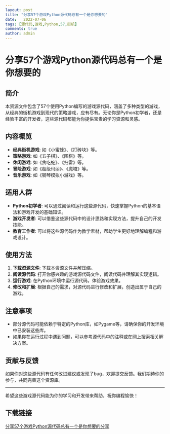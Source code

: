 ```yaml
---
layout: post
title: "分享57个游戏Python源代码总有一个是你想要的"
date:   2022-07-06
tags: [源代码,游戏,Python,57,街机]
comments: true
author: admin
---
```

# 分享57个游戏Python源代码总有一个是你想要的

## 简介

本资源文件包含了57个使用Python编写的游戏源代码，涵盖了多种类型的游戏，从经典的街机游戏到现代的策略游戏，应有尽有。无论你是Python初学者，还是经验丰富的开发者，这些源代码都能为你提供宝贵的学习资源和灵感。

## 内容概览

- **经典街机游戏**: 如《小蜜蜂》、《打砖块》等。
- **策略游戏**: 如《五子棋》、《围棋》等。
- **休闲游戏**: 如《贪吃蛇》、《扫雷》等。
- **冒险游戏**: 如《超级玛丽》、《魔塔》等。
- **音乐游戏**: 如《钢琴模拟小游戏》等。

## 适用人群

- **Python初学者**: 可以通过阅读和运行这些源代码，快速掌握Python的基本语法和游戏开发的基础知识。
- **游戏开发者**: 可以借鉴这些源代码中的设计思路和实现方法，提升自己的开发技能。
- **教育工作者**: 可以将这些源代码作为教学素材，帮助学生更好地理解编程和游戏设计。

## 使用方法

1. **下载资源文件**: 下载本资源文件并解压缩。
2. **阅读源代码**: 打开你感兴趣的游戏源代码文件，阅读代码并理解其实现逻辑。
3. **运行游戏**: 在Python环境中运行源代码，体验游戏效果。
4. **修改和扩展**: 根据自己的需求，对源代码进行修改和扩展，创造出属于自己的游戏。

## 注意事项

- 部分源代码可能依赖于特定的Python库，如Pygame等，请确保你的开发环境中已安装这些库。
- 如果你在运行过程中遇到问题，可以参考源代码中的注释或在网上搜索相关解决方案。

## 贡献与反馈

如果你对这些源代码有任何改进建议或发现了bug，欢迎提交反馈。我们期待你的参与，共同完善这个资源库。

---

希望这些游戏源代码能为你的学习和开发带来帮助，祝你编程愉快！

## 下载链接

[分享57个游戏Python源代码总有一个是你想要的分享](https://pan.quark.cn/s/dbacd4e3d27d)